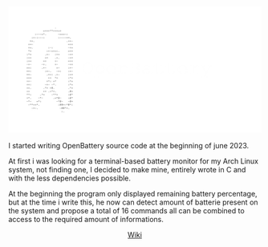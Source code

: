 ![Logo](Bannière.png)

I started writing OpenBattery source code at the beginning of june 2023.

At first i was looking for a terminal-based battery monitor for my Arch Linux system, not finding one, I decided to make mine, entirely wrote in C and with the less dependencies possible.

At the beginning the program only displayed remaining battery percentage, but at the time i write this, he now can detect amount of batterie present on the system and propose a total of 16 commands all can be combined to access to the required amount of informations.

<p align="center"; font-size="25px"; font-family="freemono">
  <a href="https://github.com/ToujoursTitou2/OpenBattery/wiki">Wiki</a>
</p>
